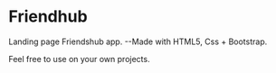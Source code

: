 # Friendhub
Landing page Friendshub app.
--Made with HTML5, Css + Bootstrap. 

Feel free to use on your own projects. 
